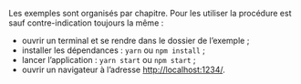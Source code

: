 Les exemples sont organisés par chapitre. Pour les utiliser la procédure est
sauf contre-indication toujours la même :

- ouvrir un terminal et se rendre dans le dossier de l’exemple ;
- installer les dépendances : `yarn` ou `npm install` ;
- lancer l’application : `yarn start` ou `npm start` ;
- ouvrir un navigateur à l’adresse <http://localhost:1234/>.
